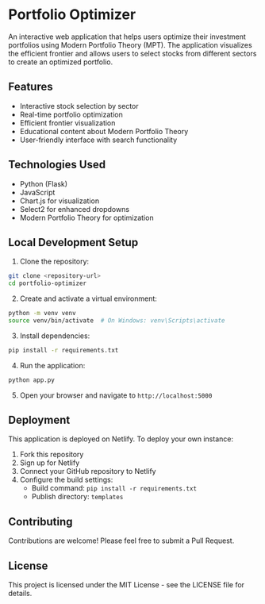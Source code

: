 # Portfolio Optimizer

An interactive web application that helps users optimize their investment portfolios using Modern Portfolio Theory (MPT). The application visualizes the efficient frontier and allows users to select stocks from different sectors to create an optimized portfolio.

## Features

- Interactive stock selection by sector
- Real-time portfolio optimization
- Efficient frontier visualization
- Educational content about Modern Portfolio Theory
- User-friendly interface with search functionality

## Technologies Used

- Python (Flask)
- JavaScript
- Chart.js for visualization
- Select2 for enhanced dropdowns
- Modern Portfolio Theory for optimization

## Local Development Setup

1. Clone the repository:
```bash
git clone <repository-url>
cd portfolio-optimizer
```

2. Create and activate a virtual environment:
```bash
python -m venv venv
source venv/bin/activate  # On Windows: venv\Scripts\activate
```

3. Install dependencies:
```bash
pip install -r requirements.txt
```

4. Run the application:
```bash
python app.py
```

5. Open your browser and navigate to `http://localhost:5000`

## Deployment

This application is deployed on Netlify. To deploy your own instance:

1. Fork this repository
2. Sign up for Netlify
3. Connect your GitHub repository to Netlify
4. Configure the build settings:
   - Build command: `pip install -r requirements.txt`
   - Publish directory: `templates`

## Contributing

Contributions are welcome! Please feel free to submit a Pull Request.

## License

This project is licensed under the MIT License - see the LICENSE file for details. 